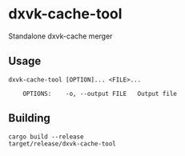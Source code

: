 # dxvk-cache-tool

Standalone dxvk-cache merger

Usage
-----
```
dxvk-cache-tool [OPTION]... <FILE>...

    OPTIONS:    -o, --output FILE   Output file
```

Building
-----
```
cargo build --release
target/release/dxvk-cache-tool
```